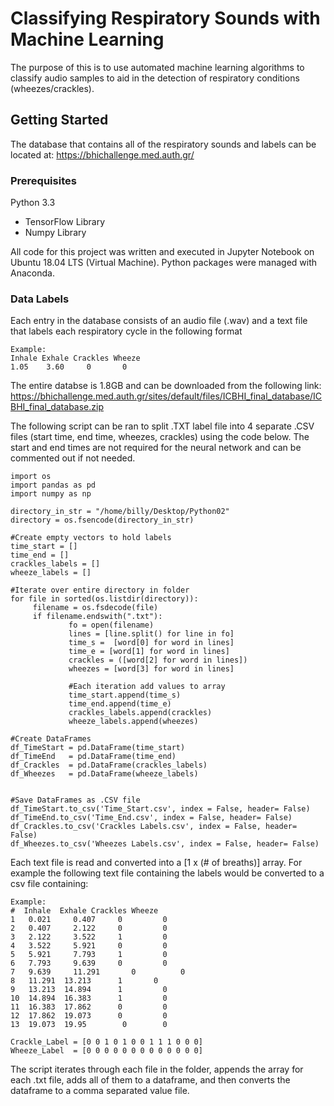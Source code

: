 # Classifying Respiratory Sounds with Machine Learning

The purpose of this is to use automated machine learning algorithms to classify audio samples to aid in the detection of respiratory conditions (wheezes/crackles). 

## Getting Started

The database that contains all of the respiratory sounds and labels can be located at: https://bhichallenge.med.auth.gr/

### Prerequisites

Python 3.3
 - TensorFlow Library
 - Numpy Library

All code for this project was written and executed in Jupyter Notebook on Ubuntu 18.04 LTS (Virtual Machine). Python packages were managed with Anaconda. 

### Data Labels

Each entry in the database consists of an audio file (.wav) and a text file that labels each respiratory cycle in the following format

```
Example:
Inhale Exhale Crackles Wheeze
1.05    3.60     0       0
```

The entire databse is 1.8GB and can be downloaded from the following link: https://bhichallenge.med.auth.gr/sites/default/files/ICBHI_final_database/ICBHI_final_database.zip

The following script can be ran to split .TXT label file into 4 separate .CSV files (start time, end time, wheezes, crackles) using the code below.  The start and end times are not required for the neural network and can be commented out if not needed.

```
import os
import pandas as pd
import numpy as np

directory_in_str = "/home/billy/Desktop/Python02"
directory = os.fsencode(directory_in_str)

#Create empty vectors to hold labels
time_start = []
time_end = []
crackles_labels = []
wheeze_labels = []

#Iterate over entire directory in folder
for file in sorted(os.listdir(directory)):
     filename = os.fsdecode(file)
     if filename.endswith(".txt"):
             fo = open(filename)
             lines = [line.split() for line in fo]
             time_s =  [word[0] for word in lines]
             time_e = [word[1] for word in lines]
             crackles = ([word[2] for word in lines])
             wheezes = [word[3] for word in lines]
             
             #Each iteration add values to array   
             time_start.append(time_s)
             time_end.append(time_e)
             crackles_labels.append(crackles)
             wheeze_labels.append(wheezes)

#Create DataFrames                 
df_TimeStart = pd.DataFrame(time_start)             
df_TimeEnd   = pd.DataFrame(time_end)
df_Crackles  = pd.DataFrame(crackles_labels)    
df_Wheezes   = pd.DataFrame(wheeze_labels)


#Save DataFrames as .CSV file
df_TimeStart.to_csv('Time_Start.csv', index = False, header= False)
df_TimeEnd.to_csv('Time_End.csv', index = False, header= False)
df_Crackles.to_csv('Crackles Labels.csv', index = False, header= False)
df_Wheezes.to_csv('Wheezes Labels.csv', index = False, header= False)
```

Each text file is read and converted into a [1 x (# of breaths)] array. For example the following text file containing the labels would be converted to a csv file containing:

```
Example:
#  Inhale  Exhale Crackles Wheeze
1   0.021	  0.407	    0	      0 
2   0.407	  2.122	    0	      0
3   2.122	  3.522	    1	      0
4   3.522	  5.921	    0	      0
5   5.921	  7.793	    1	      0
6   7.793	  9.639	    0	      0
7   9.639	  11.291	   0	      0
8   11.291	13.213	    1       0
9   13.213	14.894	    1	      0
10  14.894	16.383	    1	      0
11  16.383	17.862	    0	      0
12  17.862	19.073	    0	      0
13  19.073	19.95	     0	      0

Crackle_Label = [0 0 1 0 1 0 0 1 1 1 0 0 0] 
Wheeze_Label  = [0 0 0 0 0 0 0 0 0 0 0 0 0]

```
The script iterates through each file in the folder, appends the array for each .txt file, adds all of them to a dataframe, and then converts the dataframe to a comma separated value file.


